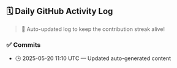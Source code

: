## 🗓️ Daily GitHub Activity Log

> 🤖 Auto-updated log to keep the contribution streak alive!

### ✅ Commits

- 🕒 2025-05-20 11:10 UTC — Updated auto-generated content

